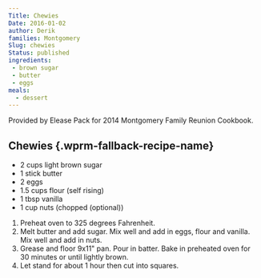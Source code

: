 ```yaml
---
Title: Chewies
Date: 2016-01-02
author: Derik
families: Montgomery
Slug: chewies
Status: published
ingredients:
 - brown sugar
 - butter
 - eggs
meals:
  - dessert
---
```


Provided by Elease Pack for 2014 Montgomery Family Reunion Cookbook. <!--WPRM Recipe 188-->

<div class="wprm-fallback-recipe">

Chewies {.wprm-fallback-recipe-name}
-------

<div class="wprm-fallback-recipe-ingredients">

-   2 cups light brown sugar
-   1 stick butter
-   2 eggs
-   1.5 cups flour (self rising)
-   1 tbsp vanilla
-   1 cup nuts (chopped (optional))

</div>

<div class="wprm-fallback-recipe-instructions">

1.  Preheat oven to 325 degrees Fahrenheit.
2.  Melt butter and add sugar. Mix well and add in eggs, flour and vanilla. Mix well and add in nuts.
3.  Grease and floor 9x11" pan. Pour in batter. Bake in preheated oven for 30 minutes or until lightly brown.
4.  Let stand for about 1 hour then cut into squares.

</div>

<div class="wprm-fallback-recipe-notes">

</div>

</div>

<!--End WPRM Recipe-->
